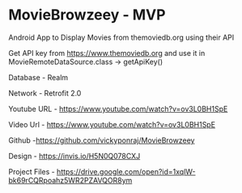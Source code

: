 # MovieBrowzeey - MVP


Android App to Display Movies from themoviedb.org using their API

Get API key from https://www.themoviedb.org and use it in MovieRemoteDataSource.class -> getApiKey()

Database - Realm 

Network  - Retrofit 2.0

Youtube URL - https://www.youtube.com/watch?v=ov3L0BH1SpE


Video Url - https://www.youtube.com/watch?v=ov3L0BH1SpE

Github -https://github.com/vickyponraj/MovieBrowzeey

Design - https://invis.io/H5N0Q078CXJ

Project Files - https://drive.google.com/open?id=1xqlW-bk69rCQRpoahz5WR2PZAVQOR8ym
